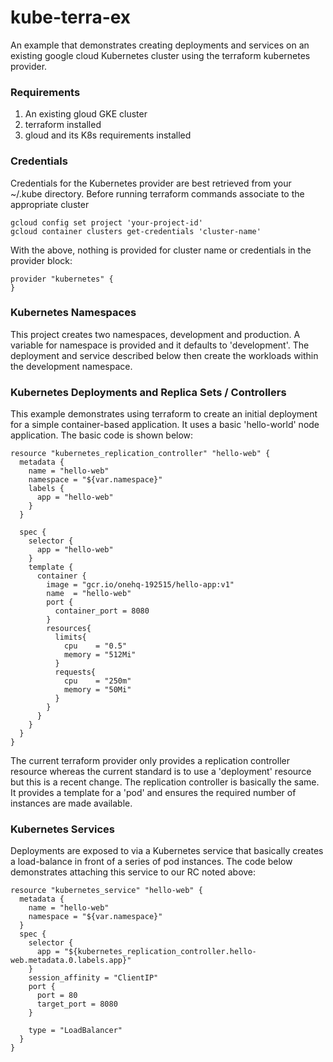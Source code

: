 # kube-terra-ex

An example that demonstrates creating deployments and services on an existing google cloud Kubernetes cluster using the terraform kubernetes provider.

### Requirements
  1. An existing gloud GKE cluster
  1. terraform installed
  1. gloud and its K8s requirements installed

### Credentials
Credentials for the Kubernetes provider are best retrieved from your ~/.kube directory. Before running terraform commands associate to the appropriate cluster
```
gcloud config set project 'your-project-id'
gcloud container clusters get-credentials 'cluster-name'

```
With the above, nothing is provided for cluster name or credentials in the provider block:
```
provider "kubernetes" {
}
```
### Kubernetes Namespaces
This project creates two namespaces, development and production. A variable for namespace is provided and it defaults to 'development'. The deployment and service described below then create the workloads within the development namespace.

### Kubernetes Deployments and Replica Sets / Controllers
This example demonstrates using terraform to create an initial deployment for a simple container-based application. It uses a basic 'hello-world' node application. The basic code is shown below:
```
resource "kubernetes_replication_controller" "hello-web" {
  metadata {
    name = "hello-web"
    namespace = "${var.namespace}"    
    labels {
      app = "hello-web"
    }
  }

  spec {
    selector {
      app = "hello-web"
    }
    template {
      container {
        image = "gcr.io/onehq-192515/hello-app:v1"
        name  = "hello-web"
        port {
          container_port = 8080
        }
        resources{
          limits{
            cpu    = "0.5"
            memory = "512Mi"
          }
          requests{
            cpu    = "250m"
            memory = "50Mi"
          }
        }
      }
    }
  }
}
```
The current terraform provider only provides a replication controller resource whereas the current standard is to use a 'deployment' resource but this is a recent change. The replication controller is basically the same. It provides a template for a 'pod' and ensures the required number of instances are made available.

### Kubernetes Services
Deployments are exposed to via a Kubernetes service that basically creates a load-balance in front of a series of pod instances. The code below demonstrates attaching this service to our RC noted above:
```
resource "kubernetes_service" "hello-web" {
  metadata {
    name = "hello-web"
    namespace = "${var.namespace}"    
  }
  spec {
    selector {
      app = "${kubernetes_replication_controller.hello-web.metadata.0.labels.app}"
    }
    session_affinity = "ClientIP"
    port {
      port = 80
      target_port = 8080
    }

    type = "LoadBalancer"
  }
}
```
